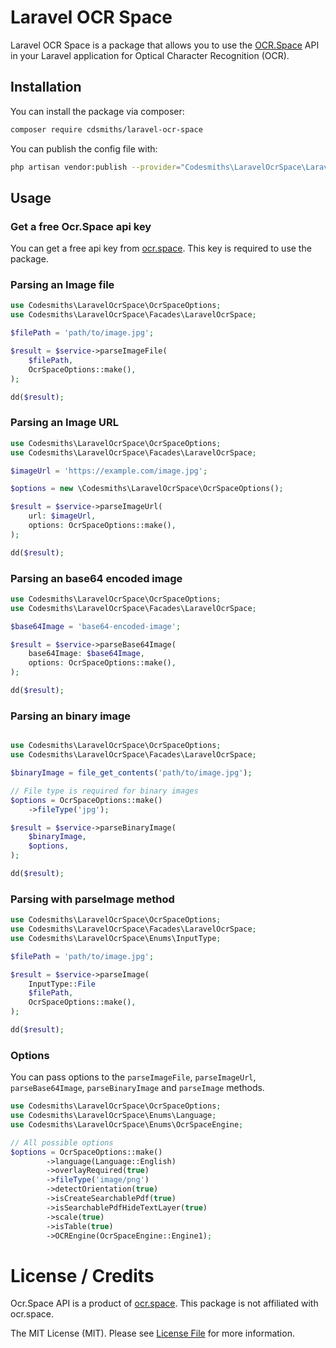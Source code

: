 # Laravel OCR Space

Laravel OCR Space is a package that allows you to use the [OCR.Space](https://ocr.space/ocrapi) API in your Laravel application for Optical Character Recognition (OCR).

## Installation

You can install the package via composer:

```bash
composer require cdsmiths/laravel-ocr-space
```

You can publish the config file with:

```bash
php artisan vendor:publish --provider="Codesmiths\LaravelOcrSpace\LaravelOcrSpaceServiceProvider" --tag="config"
```

## Usage

### Get a free Ocr.Space api key

You can get a free api key from [ocr.space](https://ocr.space/ocrapi/freekey). This key is required to use the package.

### Parsing an Image file

```php
use Codesmiths\LaravelOcrSpace\OcrSpaceOptions;
use Codesmiths\LaravelOcrSpace\Facades\LaravelOcrSpace;

$filePath = 'path/to/image.jpg';

$result = $service->parseImageFile(
    $filePath,
    OcrSpaceOptions::make(),
);

dd($result);
```

### Parsing an Image URL

```php
use Codesmiths\LaravelOcrSpace\OcrSpaceOptions;
use Codesmiths\LaravelOcrSpace\Facades\LaravelOcrSpace;

$imageUrl = 'https://example.com/image.jpg';

$options = new \Codesmiths\LaravelOcrSpace\OcrSpaceOptions();

$result = $service->parseImageUrl(
    url: $imageUrl,
    options: OcrSpaceOptions::make(),
);

dd($result);
```

### Parsing an base64 encoded image

```php
use Codesmiths\LaravelOcrSpace\OcrSpaceOptions;
use Codesmiths\LaravelOcrSpace\Facades\LaravelOcrSpace;

$base64Image = 'base64-encoded-image';

$result = $service->parseBase64Image(
    base64Image: $base64Image,
    options: OcrSpaceOptions::make(),
);

dd($result);
```

### Parsing an binary image

```php

use Codesmiths\LaravelOcrSpace\OcrSpaceOptions;
use Codesmiths\LaravelOcrSpace\Facades\LaravelOcrSpace;

$binaryImage = file_get_contents('path/to/image.jpg');

// File type is required for binary images
$options = OcrSpaceOptions::make()
    ->fileType('jpg');

$result = $service->parseBinaryImage(
    $binaryImage,
    $options,
);

dd($result);
```

### Parsing with parseImage method

```php
use Codesmiths\LaravelOcrSpace\OcrSpaceOptions;
use Codesmiths\LaravelOcrSpace\Facades\LaravelOcrSpace;
use Codesmiths\LaravelOcrSpace\Enums\InputType;

$filePath = 'path/to/image.jpg';

$result = $service->parseImage(
    InputType::File
    $filePath,
    OcrSpaceOptions::make(),
);

dd($result);
```

### Options

You can pass options to the `parseImageFile`, `parseImageUrl`, `parseBase64Image`, `parseBinaryImage` and `parseImage` methods.

```php
use Codesmiths\LaravelOcrSpace\OcrSpaceOptions;
use Codesmiths\LaravelOcrSpace\Enums\Language;
use Codesmiths\LaravelOcrSpace\Enums\OcrSpaceEngine;

// All possible options
$options = OcrSpaceOptions::make()
        ->language(Language::English)
        ->overlayRequired(true)
        ->fileType('image/png')
        ->detectOrientation(true)
        ->isCreateSearchablePdf(true)
        ->isSearchablePdfHideTextLayer(true)
        ->scale(true)
        ->isTable(true)
        ->OCREngine(OcrSpaceEngine::Engine1);

```

# License / Credits

Ocr.Space API is a product of [ocr.space](https://ocr.space/ocrapi). This package is not affiliated with ocr.space.

The MIT License (MIT). Please see [License File](LICENSE.md) for more information.

